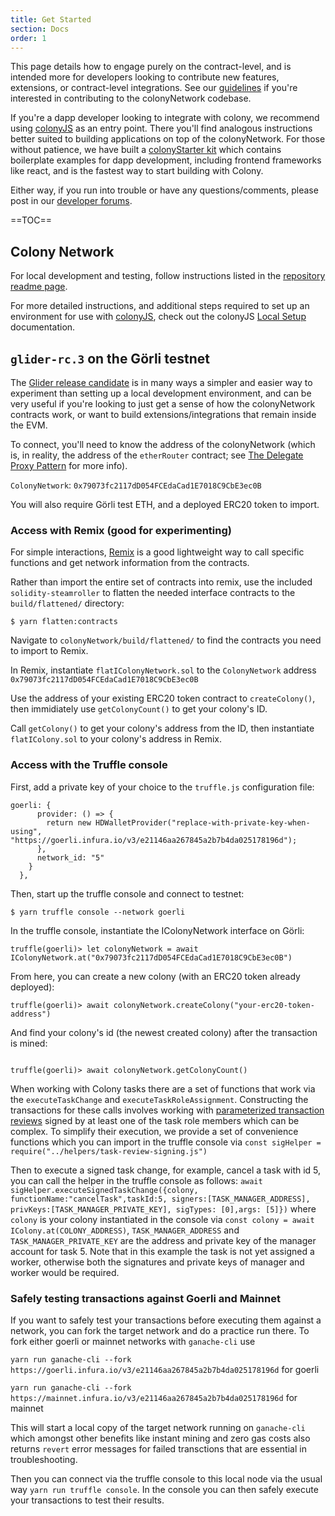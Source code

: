 ```yaml
---
title: Get Started
section: Docs
order: 1
---
```

This page details how to engage purely on the contract-level, and is intended more for developers looking to contribute new features, extensions, or contract-level integrations. See our [guidelines](https://github.com/JoinColony/colonyNetwork/blob/develop/docs/CONTRIBUTING.md) if you're interested in contributing to the colonyNetwork codebase.

If you're a dapp developer looking to integrate with colony, we recommend using [colonyJS](/colonyjs/intro-welcome/) as an entry point. There you'll find analogous instructions better suited to building applications on top of the colonyNetwork. For those without patience, we have built a [colonyStarter kit](/colonystarter/docs-overview/) which contains boilerplate examples for dapp development, including frontend frameworks like react, and is the fastest way to start building with Colony.

Either way, if you run into trouble or have any questions/comments, please post in our [developer forums](https://build.colony.io/).

==TOC==

## Colony Network

For local development and testing, follow instructions listed in the [repository readme page](https://github.com/JoinColony/colonyNetwork/blob/develop/docs/README.md).

For more detailed instructions, and additional steps required to set up an environment for use with [colonyJS](https://github.com/JoinColony/colonyJS), check out the colonyJS [Local Setup](/colonyjs/intro-local-setup/) documentation.

## `glider-rc.3` on the Görli testnet

The [Glider release candidate](https://github.com/JoinColony/colonyNetwork/releases/tag/glider-rc.3) is in many ways a simpler and easier way to experiment than setting up a local development environment, and can be very useful if you're looking to just get a sense of how the colonyNetwork contracts work, or want to build extensions/integrations that remain inside the EVM.

To connect, you'll need to know the address of the colonyNetwork (which is, in reality, the address of the `etherRouter` contract; see [The Delegate Proxy Pattern](/colonynetwork/docs-upgrade-design/) for more info).

`ColonyNetwork`: `0x79073fc2117dD054FCEdaCad1E7018C9CbE3ec0B`

You will also require Görli test ETH, and a deployed ERC20 token to import.

### Access with Remix (good for experimenting)

For simple interactions, [Remix](http://remix-alpha.ethereum.org/) is a good lightweight way to call specific functions and get network information from the contracts.

Rather than import the entire set of contracts into remix, use the included `solidity-steamroller` to flatten the needed interface contracts to the `build/flattened/` directory:

```
$ yarn flatten:contracts
```

Navigate to `colonyNetwork/build/flattened/` to find the contracts you need to import to Remix.

In Remix, instantiate `flatIColonyNetwork.sol` to the `ColonyNetwork` address `0x79073fc2117dD054FCEdaCad1E7018C9CbE3ec0B`

Use the address of your existing ERC20 token contract to `createColony()`, then immidiately use `getColonyCount()` to get your colony's ID.

Call `getColony()` to get your colony's address from the ID, then instantiate `flatIColony.sol` to your colony's address in Remix.


### Access with the Truffle console

First, add a private key of your choice to the `truffle.js` configuration file:
```
goerli: {
      provider: () => {
        return new HDWalletProvider("replace-with-private-key-when-using", "https://goerli.infura.io/v3/e21146aa267845a2b7b4da025178196d");
      },
      network_id: "5"
    }
  },
```

Then, start up the truffle console and connect to testnet:
```
$ yarn truffle console --network goerli
```
In the truffle console, instantiate the IColonyNetwork interface on Görli:
```
truffle(goerli)> let colonyNetwork = await IColonyNetwork.at("0x79073fc2117dD054FCEdaCad1E7018C9CbE3ec0B")

```
From here, you can create a new colony (with an ERC20 token already deployed):
```
truffle(goerli)> await colonyNetwork.createColony("your-erc20-token-address")
```
And find your colony's id (the newest created colony) after the transaction is mined:
```

truffle(goerli)> await colonyNetwork.getColonyCount()
```

When working with Colony tasks there are a set of functions that work via the `executeTaskChange` and `executeTaskRoleAssignment`. Constructing the transactions for these calls involves working with [parameterized transaction reviews](https://blog.colony.io/parameterized-transaction-reviews-11f0cdc40479/) signed by at least one of the task role members which can be complex. To simplify their execution, we provide a set of convenience functions which you can import in the truffle console via 
`const sigHelper = require("../helpers/task-review-signing.js")` 

Then to execute a signed task change, for example, cancel a task with id 5, you can call the helper in the truffle console as follows:
`await sigHelper.executeSignedTaskChange({colony, functionName:"cancelTask",taskId:5, signers:[TASK_MANAGER_ADDRESS], privKeys:[TASK_MANAGER_PRIVATE_KEY], sigTypes: [0],args: [5]})`
where `colony` is your colony instantiated in the console via `const colony = await IColony.at(COLONY_ADDRESS)`, `TASK_MANAGER_ADDRESS` and `TASK_MANAGER_PRIVATE_KEY` are the address and private key of the manager account for task 5. Note that in this example the task is not yet assigned a worker, otherwise both the signatures and private keys of manager and worker would be required.

### Safely testing transactions against Goerli and Mainnet

If you want to safely test your transactions before executing them against a network, you can fork the target network and do a practice run there. To fork either goerli or mainnet networks with `ganache-cli` use

`yarn run ganache-cli --fork https://goerli.infura.io/v3/e21146aa267845a2b7b4da025178196d`
for goerli

`yarn run ganache-cli --fork https://mainnet.infura.io/v3/e21146aa267845a2b7b4da025178196d`
for mainnet

This will start a local copy of the target network running on `ganache-cli` which amongst other benefits like instant mining and zero gas costs also returns `revert` error messages for failed transctions that are essential in troubleshooting.

Then you can connect via the truffle console to this local node via the usual way `yarn run truffle console`. In the console you can then safely execute your transactions to test their results.

